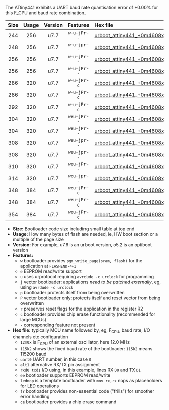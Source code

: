 The ATtiny441 exhibits a UART baud rate quantisation error of +0.00% for this F_CPU and baud rate combination.

|Size|Usage|Version|Features|Hex file|
|:-:|:-:|:-:|:-:|:--|
|244|256|u7.7|`w-u-jPr--`|[urboot_attiny441_+0m4608x_+++1k8_uart0_alt1_rxb2_txa7_lednop.hex](https://raw.githubusercontent.com/stefanrueger/urboot.hex/main/mcus/attiny441/external_oscillator/fcpu_+0m4608x/br_+++1k8/urboot_attiny441_+0m4608x_+++1k8_uart0_alt1_rxb2_txa7_lednop.hex)|
|248|256|u7.7|`w-u-jpr--`|[urboot_attiny441_+0m4608x_+++1k8_uart0_alt1_rxb2_txa7_lednop_fr.hex](https://raw.githubusercontent.com/stefanrueger/urboot.hex/main/mcus/attiny441/external_oscillator/fcpu_+0m4608x/br_+++1k8/urboot_attiny441_+0m4608x_+++1k8_uart0_alt1_rxb2_txa7_lednop_fr.hex)|
|256|256|u7.7|`w-u-jPr--`|[urboot_attiny441_+0m4608x_+++1k8_uart0_rxa2_txa1_lednop_fr.hex](https://raw.githubusercontent.com/stefanrueger/urboot.hex/main/mcus/attiny441/external_oscillator/fcpu_+0m4608x/br_+++1k8/urboot_attiny441_+0m4608x_+++1k8_uart0_rxa2_txa1_lednop_fr.hex)|
|256|256|u7.7|`w-u-jPr--`|[urboot_attiny441_+0m4608x_+++1k8_uart1_rxa4_txa5_lednop_fr.hex](https://raw.githubusercontent.com/stefanrueger/urboot.hex/main/mcus/attiny441/external_oscillator/fcpu_+0m4608x/br_+++1k8/urboot_attiny441_+0m4608x_+++1k8_uart1_rxa4_txa5_lednop_fr.hex)|
|286|320|u7.7|`w-u-jPr-c`|[urboot_attiny441_+0m4608x_+++1k8_uart0_rxa2_txa1_lednop_fr_ce.hex](https://raw.githubusercontent.com/stefanrueger/urboot.hex/main/mcus/attiny441/external_oscillator/fcpu_+0m4608x/br_+++1k8/urboot_attiny441_+0m4608x_+++1k8_uart0_rxa2_txa1_lednop_fr_ce.hex)|
|286|320|u7.7|`w-u-jPr-c`|[urboot_attiny441_+0m4608x_+++1k8_uart1_rxa4_txa5_lednop_fr_ce.hex](https://raw.githubusercontent.com/stefanrueger/urboot.hex/main/mcus/attiny441/external_oscillator/fcpu_+0m4608x/br_+++1k8/urboot_attiny441_+0m4608x_+++1k8_uart1_rxa4_txa5_lednop_fr_ce.hex)|
|292|320|u7.7|`w-u-jPr-c`|[urboot_attiny441_+0m4608x_+++1k8_uart0_alt1_rxb2_txa7_lednop_fr_ce.hex](https://raw.githubusercontent.com/stefanrueger/urboot.hex/main/mcus/attiny441/external_oscillator/fcpu_+0m4608x/br_+++1k8/urboot_attiny441_+0m4608x_+++1k8_uart0_alt1_rxb2_txa7_lednop_fr_ce.hex)|
|304|320|u7.7|`weu-jPr--`|[urboot_attiny441_+0m4608x_+++1k8_uart0_rxa2_txa1_ee_lednop.hex](https://raw.githubusercontent.com/stefanrueger/urboot.hex/main/mcus/attiny441/external_oscillator/fcpu_+0m4608x/br_+++1k8/urboot_attiny441_+0m4608x_+++1k8_uart0_rxa2_txa1_ee_lednop.hex)|
|304|320|u7.7|`weu-jPr--`|[urboot_attiny441_+0m4608x_+++1k8_uart1_rxa4_txa5_ee_lednop.hex](https://raw.githubusercontent.com/stefanrueger/urboot.hex/main/mcus/attiny441/external_oscillator/fcpu_+0m4608x/br_+++1k8/urboot_attiny441_+0m4608x_+++1k8_uart1_rxa4_txa5_ee_lednop.hex)|
|308|320|u7.7|`weu-jpr--`|[urboot_attiny441_+0m4608x_+++1k8_uart0_rxa2_txa1_ee_lednop_fr.hex](https://raw.githubusercontent.com/stefanrueger/urboot.hex/main/mcus/attiny441/external_oscillator/fcpu_+0m4608x/br_+++1k8/urboot_attiny441_+0m4608x_+++1k8_uart0_rxa2_txa1_ee_lednop_fr.hex)|
|308|320|u7.7|`weu-jpr--`|[urboot_attiny441_+0m4608x_+++1k8_uart1_rxa4_txa5_ee_lednop_fr.hex](https://raw.githubusercontent.com/stefanrueger/urboot.hex/main/mcus/attiny441/external_oscillator/fcpu_+0m4608x/br_+++1k8/urboot_attiny441_+0m4608x_+++1k8_uart1_rxa4_txa5_ee_lednop_fr.hex)|
|310|320|u7.7|`weu-jPr--`|[urboot_attiny441_+0m4608x_+++1k8_uart0_alt1_rxb2_txa7_ee_lednop.hex](https://raw.githubusercontent.com/stefanrueger/urboot.hex/main/mcus/attiny441/external_oscillator/fcpu_+0m4608x/br_+++1k8/urboot_attiny441_+0m4608x_+++1k8_uart0_alt1_rxb2_txa7_ee_lednop.hex)|
|314|320|u7.7|`weu-jpr--`|[urboot_attiny441_+0m4608x_+++1k8_uart0_alt1_rxb2_txa7_ee_lednop_fr.hex](https://raw.githubusercontent.com/stefanrueger/urboot.hex/main/mcus/attiny441/external_oscillator/fcpu_+0m4608x/br_+++1k8/urboot_attiny441_+0m4608x_+++1k8_uart0_alt1_rxb2_txa7_ee_lednop_fr.hex)|
|348|384|u7.7|`weu-jPr-c`|[urboot_attiny441_+0m4608x_+++1k8_uart0_rxa2_txa1_ee_lednop_fr_ce.hex](https://raw.githubusercontent.com/stefanrueger/urboot.hex/main/mcus/attiny441/external_oscillator/fcpu_+0m4608x/br_+++1k8/urboot_attiny441_+0m4608x_+++1k8_uart0_rxa2_txa1_ee_lednop_fr_ce.hex)|
|348|384|u7.7|`weu-jPr-c`|[urboot_attiny441_+0m4608x_+++1k8_uart1_rxa4_txa5_ee_lednop_fr_ce.hex](https://raw.githubusercontent.com/stefanrueger/urboot.hex/main/mcus/attiny441/external_oscillator/fcpu_+0m4608x/br_+++1k8/urboot_attiny441_+0m4608x_+++1k8_uart1_rxa4_txa5_ee_lednop_fr_ce.hex)|
|354|384|u7.7|`weu-jPr-c`|[urboot_attiny441_+0m4608x_+++1k8_uart0_alt1_rxb2_txa7_ee_lednop_fr_ce.hex](https://raw.githubusercontent.com/stefanrueger/urboot.hex/main/mcus/attiny441/external_oscillator/fcpu_+0m4608x/br_+++1k8/urboot_attiny441_+0m4608x_+++1k8_uart0_alt1_rxb2_txa7_ee_lednop_fr_ce.hex)|

- **Size:** Bootloader code size including small table at top end
- **Usage:** How many bytes of flash are needed, ie, HW boot section or a multiple of the page size
- **Version:** For example, u7.6 is an urboot version, o5.2 is an optiboot version
- **Features:**
  + `w` bootloader provides `pgm_write_page(sram, flash)` for the application at `FLASHEND-4+1`
  + `e` EEPROM read/write support
  + `u` uses urprotocol requiring `avrdude -c urclock` for programming
  + `j` vector bootloader: applications *need to be patched externally*, eg, using `avrdude -c urclock`
  + `p` bootloader protects itself from being overwritten
  + `P` vector bootloader only: protects itself and reset vector from being overwritten
  + `r` preserves reset flags for the application in the register R2
  + `c` bootloader provides chip erase functionality (recommended for large MCUs)
  + `-` corresponding feature not present
- **Hex file:** typically MCU name followed by, eg, F<sub>CPU</sub>, baud rate, I/O channels etc configuration
  + `12m0x` is F<sub>CPU</sub> of an external oscillator, here 12.0 MHz
  + `115k2` shows the fixed baud rate of the bootloader: `115k2` means 115200 baud
  + `uart0` UART number, in this case `0`
  + `alt1` alternative RX/TX pin assignment
  + `rxd0 txd1` I/O using, in this example, lines RX `D0` and TX `D1`
  + `ee` bootloader supports EEPROM read/write
  + `lednop` is a template bootloader with `mov rx,rx` nops as placeholders for LED operations
  + `fr` bootloader provides non-essential code ("frills") for smoother error handling
  + `ce` bootloader provides a chip erase command
